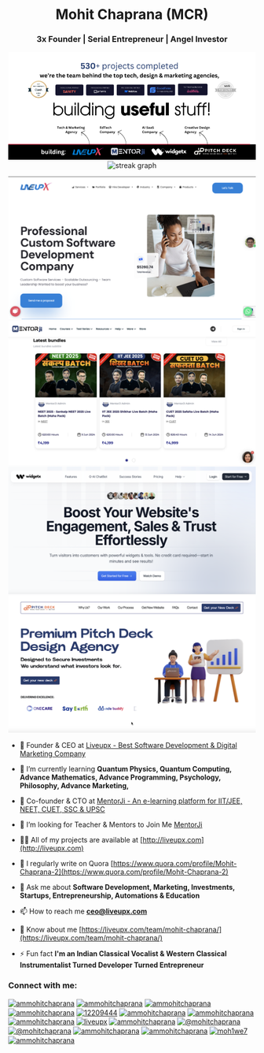 <h1 align="center">Mohit Chaprana (MCR)</h1>
<h3 align="center">3x Founder | Serial Entrepreneur  | Angel Investor</h3>
<div align="center"> 
<img src="img/kkk.png">
</div>

<div align="center">
  <img src="https://streak-stats.demolab.com?user=ammohitchaprana&locale=en&mode=daily&theme=dark&hide_border=false&border_radius=5&order=3" height="220" alt="streak graph"  />
</div>

<a href="https://liveupx.com"><img src="img/Liveupx-ss.png"></a>
<a href="https://mentorji.live"><img src="img/mentorji-ss.png"></a>
<a href="https://widgetx.site"><img src="img/widgetx-ss.png"></a>
<a href="https://pitch-deck.agency"><img src="img/Pitch-deck-agency-ss.png"></a>

- 🔭 Founder & CEO at [Liveupx - Best Software Development & Digital Marketing Company](http://liveupx.com)

- 🌱 I’m currently learning **Quantum Physics, Quantum Computing, Advance Mathematics, Advance Programming, Psychology, Philosophy, Advance Marketing,**

- 👯 Co-founder & CTO at [MentorJi - An e-learning platform for IIT/JEE, NEET, CUET, SSC & UPSC](http://mentorji.live)

- 🤝 I’m looking for Teacher & Mentors to Join Me [MentorJi](http://mentorji.live)

- 👨‍💻 All of my projects are available at [http://liveupx.com](http://liveupx.com)

- 📝 I regularly write on Quora [https://www.quora.com/profile/Mohit-Chaprana-2](https://www.quora.com/profile/Mohit-Chaprana-2)

- 💬 Ask me about **Software Development, Marketing, Investments, Startups, Entrepreneurship, Automations & Education**

- 📫 How to reach me **ceo@liveupx.com**

- 📄 Know about me [https://liveupx.com/team/mohit-chaprana/](https://liveupx.com/team/mohit-chaprana/)

- ⚡ Fun fact **I'm an Indian Classical Vocalist & Western Classical Instrumentalist Turned Developer Turned Entrepreneur**

<h3 align="left">Connect with me:</h3>
<p align="left">
<a href="https://codepen.io/ammohitchaprana" target="blank"><img align="center" src="https://raw.githubusercontent.com/rahuldkjain/github-profile-readme-generator/master/src/images/icons/Social/codepen.svg" alt="ammohitchaprana" height="30" width="40" /></a>
<a href="https://dev.to/ammohitchaprana" target="blank"><img align="center" src="https://raw.githubusercontent.com/rahuldkjain/github-profile-readme-generator/master/src/images/icons/Social/devto.svg" alt="ammohitchaprana" height="30" width="40" /></a>
<a href="https://twitter.com/ammohitchaprana" target="blank"><img align="center" src="https://raw.githubusercontent.com/rahuldkjain/github-profile-readme-generator/master/src/images/icons/Social/twitter.svg" alt="ammohitchaprana" height="30" width="40" /></a>
<a href="https://linkedin.com/in/ammohitchaprana" target="blank"><img align="center" src="https://raw.githubusercontent.com/rahuldkjain/github-profile-readme-generator/master/src/images/icons/Social/linked-in-alt.svg" alt="ammohitchaprana" height="30" width="40" /></a>
<a href="https://stackoverflow.com/users/12209444" target="blank"><img align="center" src="https://raw.githubusercontent.com/rahuldkjain/github-profile-readme-generator/master/src/images/icons/Social/stack-overflow.svg" alt="12209444" height="30" width="40" /></a>
<a href="https://kaggle.com/ammohitchaprana" target="blank"><img align="center" src="https://raw.githubusercontent.com/rahuldkjain/github-profile-readme-generator/master/src/images/icons/Social/kaggle.svg" alt="ammohitchaprana" height="30" width="40" /></a>
<a href="https://fb.com/ammohitchaprana" target="blank"><img align="center" src="https://raw.githubusercontent.com/rahuldkjain/github-profile-readme-generator/master/src/images/icons/Social/facebook.svg" alt="ammohitchaprana" height="30" width="40" /></a>
<a href="https://instagram.com/ammohitchaprana" target="blank"><img align="center" src="https://raw.githubusercontent.com/rahuldkjain/github-profile-readme-generator/master/src/images/icons/Social/instagram.svg" alt="ammohitchaprana" height="30" width="40" /></a>
<a href="https://dribbble.com/liveupx" target="blank"><img align="center" src="https://raw.githubusercontent.com/rahuldkjain/github-profile-readme-generator/master/src/images/icons/Social/dribbble.svg" alt="liveupx" height="30" width="40" /></a>
<a href="https://www.behance.net/ammohitchaprana" target="blank"><img align="center" src="https://raw.githubusercontent.com/rahuldkjain/github-profile-readme-generator/master/src/images/icons/Social/behance.svg" alt="ammohitchaprana" height="30" width="40" /></a>
<a href="https://medium.com/@mohitchaprana" target="blank"><img align="center" src="https://raw.githubusercontent.com/rahuldkjain/github-profile-readme-generator/master/src/images/icons/Social/medium.svg" alt="@mohitchaprana" height="30" width="40" /></a>
<a href="https://www.youtube.com/c/@mohitchaprana" target="blank"><img align="center" src="https://raw.githubusercontent.com/rahuldkjain/github-profile-readme-generator/master/src/images/icons/Social/youtube.svg" alt="@mohitchaprana" height="30" width="40" /></a>
<a href="https://www.hackerrank.com/ammohitchaprana" target="blank"><img align="center" src="https://raw.githubusercontent.com/rahuldkjain/github-profile-readme-generator/master/src/images/icons/Social/hackerrank.svg" alt="ammohitchaprana" height="30" width="40" /></a>
<a href="https://www.leetcode.com/ammohitchaprana" target="blank"><img align="center" src="https://raw.githubusercontent.com/rahuldkjain/github-profile-readme-generator/master/src/images/icons/Social/leet-code.svg" alt="ammohitchaprana" height="30" width="40" /></a>
<a href="https://auth.geeksforgeeks.org/user/moh1we7" target="blank"><img align="center" src="https://raw.githubusercontent.com/rahuldkjain/github-profile-readme-generator/master/src/images/icons/Social/geeks-for-geeks.svg" alt="moh1we7" height="30" width="40" /></a>
<a href="https://discord.gg/ammohitchaprana" target="blank"><img align="center" src="https://raw.githubusercontent.com/rahuldkjain/github-profile-readme-generator/master/src/images/icons/Social/discord.svg" alt="ammohitchaprana" height="30" width="40" /></a>
</p>
